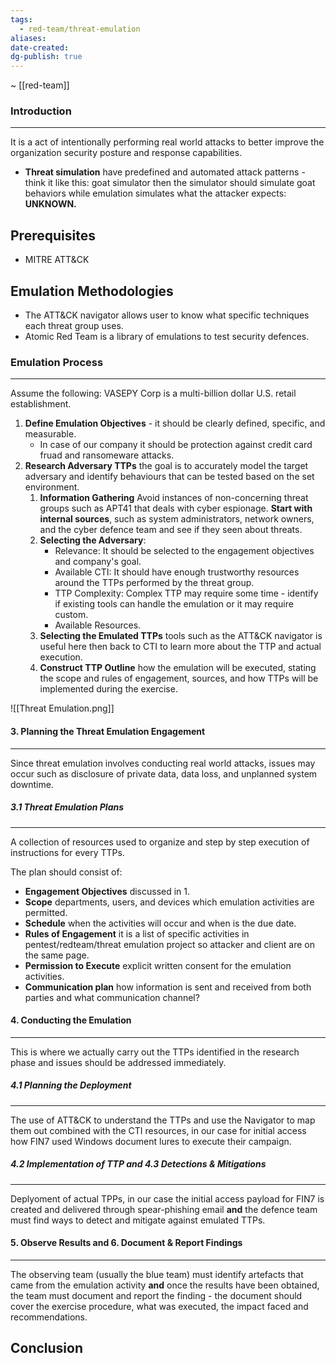 ```yaml
---
tags:
  - red-team/threat-emulation
aliases: 
date-created: 
dg-publish: true
---
```

~ [[red-team]]
### Introduction 
---
It is a act of intentionally performing real world attacks to better improve the organization security posture and response capabilities.

- **Threat simulation** have predefined and automated attack patterns - think it like this: goat simulator then the simulator should simulate goat behaviors while emulation simulates what the attacker expects: **UNKNOWN.**
## Prerequisites

- MITRE ATT&CK 
## Emulation Methodologies

- The ATT&CK navigator allows user to know what specific techniques each threat group uses.
- Atomic Red Team is a library of emulations to test security defences.
### Emulation Process
---
Assume the following: VASEPY Corp is a multi-billion dollar U.S. retail establishment.

1. **Define Emulation Objectives** - it should be clearly defined, specific, and measurable. 
	- In case of our company it should be protection against credit card fruad and ransomeware attacks.
2. **Research Adversary TTPs** the goal is to accurately model the target adversary and identify behaviours that can be tested based on the set environment.
	 1. **Information Gathering** Avoid instances of non-concerning threat groups such as APT41 that deals with cyber espionage. **Start with internal sources**, such as system administrators, network owners, and the cyber defence team and see if they seen about threats.
	 2. **Selecting the Adversary**:
		 -  Relevance: It should be selected to the engagement objectives and company's goal.
		 - Available CTI: It should have enough trustworthy resources around the TTPs performed by the threat group.
		 - TTP Complexity: Complex TTP may require some time - identify if existing tools can handle the emulation or it may require custom.
		 - Available Resources.
	3. **Selecting the Emulated TTPs** tools such as the ATT&CK navigator is useful here then back to CTI to learn more about the TTP and actual execution.
	4. **Construct TTP Outline** how the emulation will be executed, stating the scope and rules of engagement, sources, and how TTPs will be implemented during the exercise.

![[Threat Emulation.png]]
#### 3. Planning the Threat Emulation Engagement
---
Since threat emulation involves conducting real world attacks, issues may occur such as disclosure of private data, data loss, and unplanned system downtime.
##### 3.1 Threat Emulation Plans
---
A collection of resources used to organize and step by step execution of instructions for every TTPs.

The plan should consist of:

- **Engagement Objectives** discussed in 1.
- **Scope** departments, users, and devices which emulation activities are permitted.
- **Schedule** when the activities will occur and when is the due date.
- **Rules of Engagement** it is a list of specific activities in pentest/redteam/threat emulation project so attacker and client are on the same page.
- **Permission to Execute** explicit written consent for the emulation activities.
- **Communication plan** how information is sent and received from both parties and what communication channel?
#### 4. Conducting the Emulation
---
This is where we actually carry out the TTPs identified in the research phase and issues should be addressed immediately.
##### 4.1 Planning the Deployment
---
The use of ATT&CK to understand the TTPs and use the Navigator to map them out combined with the CTI resources, in our case for initial access how FIN7 used Windows document lures to execute their campaign.
##### 4.2 Implementation of TTP and 4.3 Detections & Mitigations
---
Deplyoment of actual TPPs, in our case the initial access payload for FIN7 is created and delivered through spear-phishing email **and** the defence team must find ways to detect and mitigate against emulated TTPs.

#### 5. Observe Results and 6. Document & Report Findings
---
The observing team (usually the blue team) must identify artefacts that came from the emulation activity **and** once the results have been obtained, the team must document and report the finding - the document should cover the exercise procedure, what was executed, the impact faced and recommendations. 
 

## Conclusion


